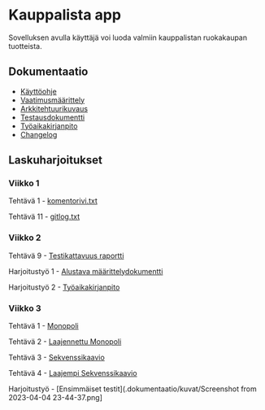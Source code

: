 # Kauppalista app 

Sovelluksen avulla käyttäjä voi luoda valmiin kauppalistan ruokakaupan tuotteista.   

## Dokumentaatio

- [Käyttöohje](./dokumentaatio/kayttoohje.md)
- [Vaatimusmäärittely](./dokumentaatio/vaatimusmaarittely.md)
- [Arkkitehtuurikuvaus](./dokumentaatio/arkkitehtuuri.md)
- [Testausdokumentti](./dokumentaatio/testaus.md)
- [Työaikakirjanpito](./dokumentaatio/tuntikirjanpito.md)
- [Changelog](./dokumentaatio/changelog.md)


## Laskuharjoitukset

### Viikko 1

Tehtävä 1 - [komentorivi.txt](./laskarit/komentorivi.txt)

Tehtävä 11 - [gitlog.txt](./laskarit/gitlog.txt)

### Viikko 2

Tehtävä 9 - [Testikattavuus raportti](./laskarit/viikko2/Screenshot%20from%202023-03-23%2019-03-33.png)

Harjoitustyö 1 - [Alustava määrittelydokumentti](./dokumentaatio/vaatimusmaarittely.md)

Harjoitustyö 2 - [Työaikakirjanpito](./dokumentaatio/tuntikirjanpito.md)

### Viikko 3

Tehtävä 1 - [Monopoli](./laskarit/viikko3/monopoli1.md)

Tehtävä 2 - [Laajennettu Monopoli](./laskarit/viikko3/monopoli2.md)

Tehtävä 3 - [Sekvenssikaavio](./laskarit/viikko3/sekvenssikaavio1.md)

Tehtävä 4 - [Laajempi Sekvenssikaavio](./laskarit/viikko3/sekvenssikaavio2.md)

Harjoitustyö - [Ensimmäiset testit](.dokumentaatio/kuvat/Screenshot from 2023-04-04 23-44-37.png]
